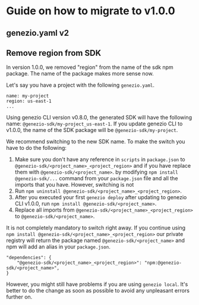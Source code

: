 # Guide on how to migrate to v1.0.0

## genezio.yaml v2

## Remove region from SDK

In version 1.0.0, we removed "region" from the name of the sdk npm package. The name of the package makes more sense now. 

Let's say you have a project with the following `genezio.yaml`.

```
name: my-project
region: us-east-1
...
```

Using genezio CLI version v0.8.0, the generated SDK will have the following name: `@genezio-sdk/my-project_us-east-1`. If you update genezio CLI to v1.0.0,
the name of the SDK package will be `@genezio-sdk/my-project`.

We recommend switching to the new SDK name. To make the switch you have to do the following:

1. Make sure you don't have any reference in `scripts` in `package.json` to `@genezio-sdk/<project_name>_<project_region>` and if you have replace them with `@genezio-sdk/<project_name>`. by modifying  `npm install @genezio-sdk/...` command from your `package.json` file and all the imports that you have. However, switching is not
2. Run `npm uninstall @genezio-sdk/<project_name>_<project_region>`.
3. After you executed your first `genezio deploy` after updating to genezio CLI v1.0.0, run `npm install @genezio-sdk/<project_name>`.
4. Replace all imports from `@genezio-sdk/<project_name>_<project_region>` to `@genezio-sdk/<project_name>`.

It is not completely mandatory to switch right away. If you continue using `npm install @genezio-sdk/<project_name>_<project_region>` our private registry will return the package named `@genezio-sdk/<project_name>` and npm
will add an alias in your `package.json`.

```
"dependencies": {
    "@genezio-sdk/<project_name>_<project_region>": "npm:@genezio-sdk/<project_name>",
}
```

However, you might still have problems if you are using `genezio local`. It's better to do the change as soon as possible to avoid any unpleasant errors further on.
